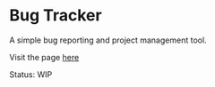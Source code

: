 <h1>Bug Tracker</h1>
A simple bug reporting and project management tool.

Visit the page <a href="https://bugs.izacpeterson.com">here</a>

Status: WIP
